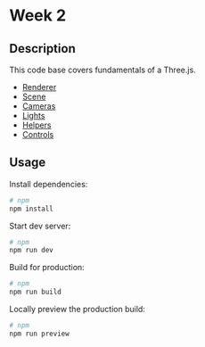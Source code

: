 # Week 2

## Description

This code base covers fundamentals of a Three.js.

- [Renderer](https://threejs.org/manual/#en/rendertargets)
- [Scene](https://threejs.org/manual/#en/scenegraph)
- [Cameras](https://threejs.org/manual/#en/cameras)
- [Lights](https://threejs.org/manual/#en/lights)
- [Helpers](https://threejs.org/docs/?q=helper#api/en/helpers/AxesHelper)
- [Controls](https://threejs.org/docs/#examples/en/controls/OrbitControls)

## Usage

Install dependencies:

```sh
# npm
npm install
```

Start dev server:

```sh
# npm
npm run dev
```

Build for production:

```sh
# npm
npm run build
```

Locally preview the production build:

```sh
# npm
npm run preview
```
